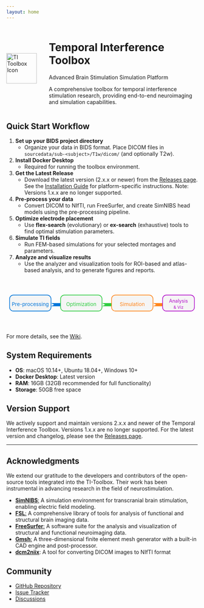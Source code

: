 ```yaml
---
layout: home
---
```


<div class="hero" style="display: flex; align-items: center; gap: 2rem;">
  <img src="/assets/imgs/icon.png" alt="TI Toolbox Icon" style="width:80px;height:80px;flex-shrink:0;">
  <div>
    <h1>Temporal Interference Toolbox</h1>
    <p>Advanced Brain Stimulation Simulation Platform</p>
    <p>A comprehensive toolbox for temporal interference stimulation research, providing end-to-end neuroimaging and simulation capabilities.</p>
  </div>
</div>

<div class="features">
  <!-- ... existing code ... -->
</div>

## Quick Start Workflow

1. **Set up your BIDS project directory**
   - Organize your data in BIDS format. Place DICOM files in `sourcedata/sub-<subject>/T1w/dicom/` (and optionally T2w).
2. **Install Docker Desktop**
   - Required for running the toolbox environment.
3. **Get the Latest Release**
   - Download the latest version (2.x.x or newer) from the <a href="/releases">Releases page</a>. See the <a href="/installation">Installation Guide</a> for platform-specific instructions. Note: Versions 1.x.x are no longer supported.
4. **Pre-process your data**
   - Convert DICOM to NIfTI, run FreeSurfer, and create SimNIBS head models using the pre-processing pipeline.
5. **Optimize electrode placement**
   - Use <b>flex-search</b> (evolutionary) or <b>ex-search</b> (exhaustive) tools to find optimal stimulation parameters.
6. **Simulate TI fields**
   - Run FEM-based simulations for your selected montages and parameters.
7. **Analyze and visualize results**
   - Use the analyzer and visualization tools for ROI-based and atlas-based analysis, and to generate figures and reports.

<div style="display: flex; justify-content: center; margin: 2rem 0;">
  <svg width="600" height="110" viewBox="0 0 600 110" xmlns="http://www.w3.org/2000/svg">
    <rect x="10" y="30" width="130" height="50" rx="12" fill="#f5f5f5" stroke="#0074D9" stroke-width="2"/>
    <text x="75" y="60" text-anchor="middle" alignment-baseline="middle" font-size="16" fill="#0074D9">Pre-processing</text>
    <polygon points="140,55 170,55 170,65 140,65 150,60" fill="#0074D9"/>
    <rect x="170" y="30" width="130" height="50" rx="12" fill="#f5f5f5" stroke="#2ECC40" stroke-width="2"/>
    <text x="235" y="60" text-anchor="middle" alignment-baseline="middle" font-size="16" fill="#2ECC40">Optimization</text>
    <polygon points="300,55 330,55 330,65 300,65 310,60" fill="#2ECC40"/>
    <rect x="330" y="30" width="130" height="50" rx="12" fill="#f5f5f5" stroke="#FF851B" stroke-width="2"/>
    <text x="395" y="60" text-anchor="middle" alignment-baseline="middle" font-size="16" fill="#FF851B">Simulation</text>
    <polygon points="460,55 490,55 490,65 460,65 470,60" fill="#FF851B"/>
    <rect x="490" y="30" width="100" height="50" rx="12" fill="#f5f5f5" stroke="#B10DC9" stroke-width="2"/>
    <text x="540" y="53" text-anchor="middle" font-size="15" fill="#B10DC9">Analysis</text>
    <text x="540" y="73" text-anchor="middle" font-size="13" fill="#B10DC9">& Viz</text>
  </svg>
</div>

For more details, see the <a href="{{ site.baseurl }}/wiki">Wiki</a>.

## System Requirements

- **OS**: macOS 10.14+, Ubuntu 18.04+, Windows 10+
- **Docker Desktop**: Latest version
- **RAM**: 16GB (32GB recommended for full functionality)
- **Storage**: 50GB free space

## Version Support

We actively support and maintain versions 2.x.x and newer of the Temporal Interference Toolbox. Versions 1.x.x are no longer supported. For the latest version and changelog, please see the <a href="/releases">Releases page</a>.


---

## Acknowledgments

We extend our gratitude to the developers and contributors of the open-source tools integrated into the TI-Toolbox. Their work has been instrumental in advancing research in the field of neurostimulation.

- [**SimNIBS**:](https://simnibs.github.io/simnibs/build/html/publications.html) A simulation environment for transcranial brain stimulation, enabling electric field modeling.
- [**FSL**:](https://fsl.fmrib.ox.ac.uk/fsl/fslwiki/RecommendedPapers) A comprehensive library of tools for analysis of functional and structural brain imaging data.
- [**FreeSurfer**:](https://surfer.nmr.mgh.harvard.edu/fswiki/FreeSurferMethodsCitation) A software suite for the analysis and visualization of structural and functional neuroimaging data.
- [**Gmsh**:](http://gmsh.info/#Acknowledging) A three-dimensional finite element mesh generator with a built-in CAD engine and post-processor.  
- [**dcm2niix**](https://github.com/rordenlab/dcm2niix): A tool for converting DICOM images to NIfTI format



## Community

- [GitHub Repository](https://github.com/idossha/TI-Toolbox)
- [Issue Tracker](https://github.com/idossha/TI-Toolbox/issues)
- [Discussions](https://github.com/idossha/TI-Toolbox/discussions)

